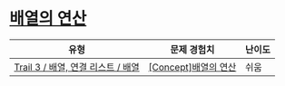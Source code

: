 # [배열의 연산](https://www.codetree.ai/trails/complete/curated-cards/intro-array-operation)

|유형|문제 경험치|난이도|
|---|---|---|
|[Trail 3 / 배열, 연결 리스트 / 배열](https://www.codetree.ai/trail-info/novice-high/)|[[Concept]배열의 연산](https://www.codetree.ai/trails/complete/curated-cards/intro-array-operation/)|쉬움|

